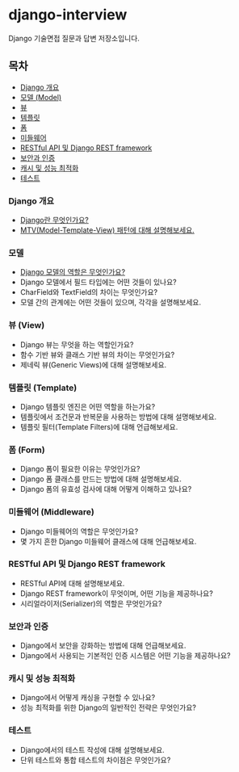 # django-interview
Django 기술면접 질문과 답변 저장소입니다.

## 목차

- [Django 개요](#Django-개요)
- [모델 (Model)](#모델)
- [뷰](#뷰)
- [템플릿](#템플릿)
- [폼](#폼)
- [미들웨어](#미들웨어)
- [RESTful API 및 Django REST framework](#RESTful-API-및-Django-REST-framework)
- [보안과 인증](#보안과-인증)
- [캐시 및 성능 최적화](#캐시-및-성능-최적화)
- [테스트](#테스트)

### Django 개요

- [Django란 무엇인가요?](https://github.com/jmp7911/django-interview/tree/main/Django/Django)
- [MTV(Model-Template-View) 패턴에 대해 설명해보세요.](https://github.com/jmp7911/django-interview/tree/main/Django/MTV)

### 모델

- [Django 모델의 역할은 무엇인가요?](https://github.com/jmp7911/django-interview/tree/main/Model/Model)
- Django 모델에서 필드 타입에는 어떤 것들이 있나요?
- CharField와 TextField의 차이는 무엇인가요?
- 모델 간의 관계에는 어떤 것들이 있으며, 각각을 설명해보세요.

### 뷰 (View)

- Django 뷰는 무엇을 하는 역할인가요?
- 함수 기반 뷰와 클래스 기반 뷰의 차이는 무엇인가요?
- 제네릭 뷰(Generic Views)에 대해 설명해보세요.
### 템플릿 (Template)

- Django 템플릿 엔진은 어떤 역할을 하는가요?
- 템플릿에서 조건문과 반복문을 사용하는 방법에 대해 설명해보세요.
- 템플릿 필터(Template Filters)에 대해 언급해보세요.
### 폼 (Form)

- Django 폼이 필요한 이유는 무엇인가요?
- Django 폼 클래스를 만드는 방법에 대해 설명해보세요.
- Django 폼의 유효성 검사에 대해 어떻게 이해하고 있나요?
### 미들웨어 (Middleware)

- Django 미들웨어의 역할은 무엇인가요?
- 몇 가지 흔한 Django 미들웨어 클래스에 대해 언급해보세요.
### RESTful API 및 Django REST framework

- RESTful API에 대해 설명해보세요.
- Django REST framework이 무엇이며, 어떤 기능을 제공하나요?
- 시리얼라이저(Serializer)의 역할은 무엇인가요?
### 보안과 인증

- Django에서 보안을 강화하는 방법에 대해 언급해보세요.
- Django에서 사용되는 기본적인 인증 시스템은 어떤 기능을 제공하나요?
### 캐시 및 성능 최적화

- Django에서 어떻게 캐싱을 구현할 수 있나요?
- 성능 최적화를 위한 Django의 일반적인 전략은 무엇인가요?
### 테스트

- Django에서의 테스트 작성에 대해 설명해보세요.
- 단위 테스트와 통합 테스트의 차이점은 무엇인가요?
